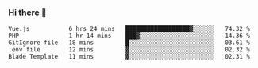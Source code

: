 ### Hi there 👋

<!--START_SECTION:waka-->

```text
Vue.js           6 hrs 24 mins   ██████████████████▓░░░░░░   74.32 %
PHP              1 hr 14 mins    ███▓░░░░░░░░░░░░░░░░░░░░░   14.36 %
GitIgnore file   18 mins         █░░░░░░░░░░░░░░░░░░░░░░░░   03.61 %
.env file        12 mins         ▓░░░░░░░░░░░░░░░░░░░░░░░░   02.32 %
Blade Template   11 mins         ▓░░░░░░░░░░░░░░░░░░░░░░░░   02.31 %
```

<!--END_SECTION:waka-->

<!--
**Jonas-VanHaeken/Jonas-VanHaeken** is a ✨ _special_ ✨ repository because its `README.md` (this file) appears on your GitHub profile.

Here are some ideas to get you started:

- 🔭 I’m currently working on ...
- 🌱 I’m currently learning ...
- 👯 I’m looking to collaborate on ...
- 🤔 I’m looking for help with ...
- 💬 Ask me about ...
- 📫 How to reach me: ...
- 😄 Pronouns: ...
- ⚡ Fun fact: ...
-->
